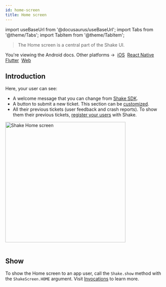 ```yaml
---
id: home-screen
title: Home screen
---
```


import useBaseUrl from '@docusaurus/useBaseUrl';
import Tabs from '@theme/Tabs';
import TabItem from '@theme/TabItem';

> The Home screen is a central part of the Shake UI.

<p class="p2 mt-40">You're viewing the Android docs. Other platforms →&nbsp;
<a href="/docs/ios/shake-ui/home-screen/">iOS</a>&nbsp;
<a href="/docs/react/shake-ui/home-screen/">React Native</a>&nbsp;
<a href="/docs/flutter/shake-ui/home-screen/">Flutter</a>&nbsp;
<a href="/docs/web/shake-ui/#home-screen">Web</a>&nbsp;
</p>

## Introduction

Here, your user can see:

- A welcome message that you can change from [Shake SDK](/android/configuration-and-data/home-screen#changing-the-home-screen-subtitle).
- A button to submit a new ticket. This section can be [customized](/android/configuration-and-data/home-screen#setting-up-custom-actions).
- All their previous tickets (user feedback and crash reports).
  To show them their previous tickets, [register your users](/android/users/overview) with Shake.

<table class="media-container mt-50">
<img
  alt="Shake Home screen"
  width="376"
  src={useBaseUrl('screens/android-home-screen@2x.png')}
/>
</table>

## Show

To show the Home screen to an app user, call the `Shake.show` method with the `ShakeScreen.HOME` argument.
Visit [Invocations](/android/user-feedback/invoke#invoke-through-code) to learn more.
